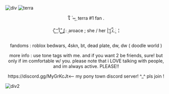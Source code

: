 ![div](https://i.imgur.com/n1oCvyI.png)
   ![terra](https://i.imgur.com/uV72TeM.png)
<p align="center"   ![image](https://github.com/user-attachments/assets/994dacd8-14e5-4aa2-a8b6-138dd5bdc7f8) </p>


   <p align="center"> ໃ ۫ ּ⑅݂ ̫ terra #1 fan . </p>
<p align="center"> 𐔌ᩧ ͜͝ ใ ͜ ᩧຼʆ𓐇۪  aroace ;  she / her  | ͜͝༏ྀ𓈒૮𓈒ֺּׅ ̫ ¦ 

<p align="center"> fandoms : roblox bedwars, 4skn, bt, dead plate, dw, dw ( doodle world )
   
<p align="center">   more info : use tone tags with me. and if you want 2 be friends, sure! but only if im comfortable w/ you. please note that i LOVE talking with people, and im always active. PLEASE!!  </p>

<p align="center">   https://discord.gg/MyGrKcJt<--  my pony town discord server! ^_^ pls join ! </p>


![div2](https://github.com/user-attachments/assets/a8291095-4295-4501-b970-b729fb52600e)
